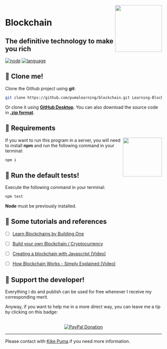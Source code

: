 <img src="https://cdn.rawgit.com/PumaLearning/Blockchain/ac591289/.readme/blockchain.gif" align="right" width="150">


# Blockchain

## The definitive technology to make you rich

[![node](https://img.shields.io/node/v/passport.svg?style=for-the-badge)](https://nodejs.org/es/) [![language](https://img.shields.io/badge/language-javascript-yellow.svg?style=for-the-badge)](https://www.javascript.com/)


:vhs: Clone me!
----
Clone the Github project using **git**:
```bash
git clone https://github.com/pumalearning/blockchain.git Learning-Blockchain
```
Or clone it using **[GitHub Desktop](https://desktop.github.com/)**.
You can also download the source code in **[.zip format](https://github.com/pumalearning/blockchain/archive/master.zip)**.


:electric_plug: Requirements
----
<img src="https://cdn-images-1.medium.com/max/1600/1*DVki0FvyhmyFCkcPPuhMCw.png" align="right" width="125">

If you want to run this program in a server, you will need to install **npm** and run the following command in your terminal:

```bash
npm i
```


:telescope: Run the default tests!
----
Execute the following command in your terminal:
```bash
npm test
```

**Node** must be previously installed.


:open_file_folder: Some tutorials and references
----
- [ ] [Learn Blockchains by Building One](https://hackernoon.com/learn-blockchains-by-building-one-117428612f46)
- [ ] [Build your own Blockchain / Cryptocurrency](https://github.com/danistefanovic/build-your-own-x#build-your-own-blockchain--cryptocurrency)
- [ ] [Creating a blockchain with Javascript (Video)](https://www.youtube.com/watch?v=zVqczFZr124)
- [ ] [How Blockchain Works - Simply Explained (Video)](https://www.youtube.com/watch?v=SSo_EIwHSd4)


:octopus: Support the developer!
----
Everything I do and publish can be used for free whenever I receive my corresponding merit.

Anyway, if you want to help me in a more direct way, you can leave me a tip by clicking on this badge:

<p align="center">
    </br>
    <a href="https://www.paypal.me/cosasdepuma/"><img src="https://img.shields.io/badge/Donate-PayPal-blue.svg?style=for-the-badge" alt="PayPal Donation"></img></a>
</p>

---
Please contact with [Kike Puma](https://linkedin.com/in/kikepuma) if you need more information.